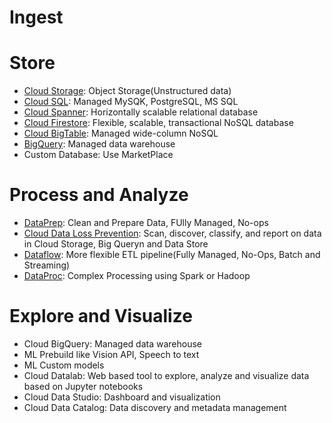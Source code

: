 # Ingest
# Store
- [Cloud Storage](cloud_storage.md): Object Storage(Unstructured data)
- [Cloud SQL](cloud_sql.md): Managed MySQK, PostgreSQL, MS SQL
- [Cloud Spanner](cloud_spanner.md): Horizontally scalable relational database
- [Cloud Firestore](firestore.md): Flexible, scalable, transactional NoSQL database
- [Cloud BigTable](cloud_big_table.md): Managed wide-column NoSQL
- [BigQuery](big_query.md): Managed data warehouse
- Custom Database: Use MarketPlace
# Process and Analyze
- [DataPrep](): Clean and Prepare Data, FUlly Managed, No-ops
- [Cloud Data Loss Prevention](): Scan, discover, classify, and report on data in Cloud Storage, Big Queryn and Data Store
- [Dataflow](): More flexible ETL pipeline(Fully Managed, No-Ops, Batch and Streaming)
- [DataProc](data_proc.md): Complex Processing using Spark or Hadoop
# Explore and Visualize
- Cloud BigQuery: Managed data warehouse
- ML Prebuild like Vision API, Speech to text
- ML Custom models
- Cloud Datalab: Web based tool to explore, analyze and visualize data based on Jupyter notebooks
- Cloud Data Studio: Dashboard and visualization
- Cloud Data Catalog: Data discovery and metadata management